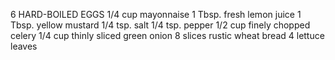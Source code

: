 6	HARD-BOILED EGGS
1/4	cup mayonnaise
1	Tbsp. fresh lemon juice
1	Tbsp. yellow mustard
1/4	tsp. salt
1/4	tsp. pepper
1/2	cup finely chopped celery
1/4	cup thinly sliced green onion
8	slices rustic wheat bread
4	lettuce leaves
